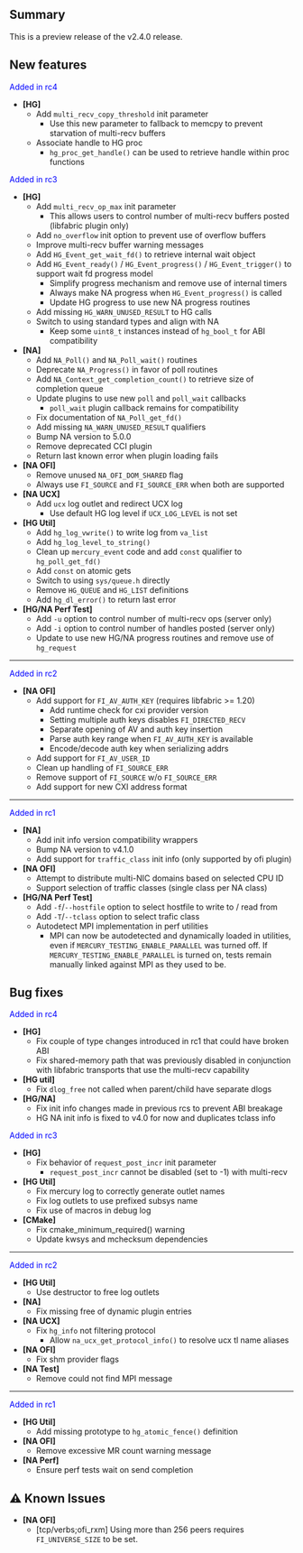 ## Summary

This is a preview release of the v2.4.0 release.

## New features

<span style="color:blue">Added in rc4</span>

- __[HG]__
    - Add `multi_recv_copy_threshold` init parameter
        - Use this new parameter to fallback to memcpy to prevent starvation of multi-recv buffers
    - Associate handle to HG proc
        - `hg_proc_get_handle()` can be used to retrieve handle within proc functions

<span style="color:blue">Added in rc3</span>

- __[HG]__
    - Add `multi_recv_op_max` init parameter
        - This allows users to control number of multi-recv buffers posted (libfabric plugin only)
    - Add `no_overflow` init option to prevent use of overflow buffers
    - Improve multi-recv buffer warning messages
    - Add `HG_Event_get_wait_fd()` to retrieve internal wait object
    - Add `HG_Event_ready()` / `HG_Event_progress()` / `HG_Event_trigger()` to support wait fd progress model
        - Simplify progress mechanism and remove use of internal timers
        - Always make NA progress when `HG_Event_progress()` is called
        - Update HG progress to use new NA progress routines
    - Add missing `HG_WARN_UNUSED_RESULT` to HG calls
    - Switch to using standard types and align with NA
        - Keep some `uint8_t` instances instead of `hg_bool_t` for ABI compatibility
- __[NA]__
    - Add `NA_Poll()` and `NA_Poll_wait()` routines
    - Deprecate `NA_Progress()` in favor of poll routines
    - Add `NA_Context_get_completion_count()` to retrieve size of completion queue
    - Update plugins to use new `poll` and `poll_wait` callbacks
        - `poll_wait` plugin callback remains for compatibility
    - Fix documentation of `NA_Poll_get_fd()`
    - Add missing `NA_WARN_UNUSED_RESULT` qualifiers
    - Bump NA version to 5.0.0
    - Remove deprecated CCI plugin
    - Return last known error when plugin loading fails
- __[NA OFI]__
    - Remove unused `NA_OFI_DOM_SHARED` flag
    - Always use `FI_SOURCE` and `FI_SOURCE_ERR` when both are supported
- __[NA UCX]__
    - Add `ucx` log outlet and redirect UCX log
        - Use default HG log level if `UCX_LOG_LEVEL` is not set
- __[HG Util]__
    - Add `hg_log_vwrite()` to write log from `va_list`
    - Add `hg_log_level_to_string()`
    - Clean up `mercury_event` code and add `const` qualifier to `hg_poll_get_fd()`
    - Add `const` on atomic gets
    - Switch to using `sys/queue.h` directly
    - Remove `HG_QUEUE` and `HG_LIST` definitions
    - Add `hg_dl_error()` to return last error
- __[HG/NA Perf Test]__
    - Add `-u` option to control number of multi-recv ops (server only)
    - Add `-i` option to control number of handles posted (server only)
    - Update to use new HG/NA progress routines and remove use of `hg_request`

---
<span style="color:blue">Added in rc2</span>

- __[NA OFI]__
    - Add support for `FI_AV_AUTH_KEY` (requires libfabric >= 1.20)
        - Add runtime check for cxi provider version
        - Setting multiple auth keys disables `FI_DIRECTED_RECV`
        - Separate opening of AV and auth key insertion
        - Parse auth key range when `FI_AV_AUTH_KEY` is available
        - Encode/decode auth key when serializing addrs
    - Add support for `FI_AV_USER_ID`
    - Clean up handling of `FI_SOURCE_ERR`
    - Remove support of `FI_SOURCE` w/o `FI_SOURCE_ERR`
    - Add support for new CXI address format

---
<span style="color:blue">Added in rc1</span>

- __[NA]__
    - Add init info version compatibility wrappers
    - Bump NA version to v4.1.0
    - Add support for `traffic_class` init info (only supported by ofi plugin)
- __[NA OFI]__
    - Attempt to distribute multi-NIC domains based on selected CPU ID
    - Support selection of traffic classes (single class per NA class)
- __[HG/NA Perf Test]__
    - Add `-f`/`--hostfile` option to select hostfile to write to / read from
    - Add `-T`/`--tclass` option to select trafic class
    - Autodetect MPI implementation in perf utilities
        - MPI can now be autodetected and dynamically loaded in utilities, even if `MERCURY_TESTING_ENABLE_PARALLEL` was turned off. If `MERCURY_TESTING_ENABLE_PARALLEL` is turned on, tests remain manually linked against MPI as they used to be.

## Bug fixes

<span style="color:blue">Added in rc4</span>

- __[HG]__
    - Fix couple of type changes introduced in rc1 that could have broken ABI
    - Fix shared-memory path that was previously disabled in conjunction with libfabric transports that use the multi-recv capability
- __[HG util]__
    - Fix `dlog_free` not called when parent/child have separate dlogs
- __[HG/NA]__
    - Fix init info changes made in previous rcs to prevent ABI breakage 
    - HG NA init info is fixed to v4.0 for now and duplicates tclass info

<span style="color:blue">Added in rc3</span>

- __[HG]__
    - Fix behavior of `request_post_incr` init parameter
        - `request_post_incr` cannot be disabled (set to -1) with multi-recv
- __[HG Util]__
    - Fix mercury log to correctly generate outlet names
    - Fix log outlets to use prefixed subsys name
    - Fix use of macros in debug log
- __[CMake]__
    - Fix cmake_minimum_required() warning
    - Update kwsys and mchecksum dependencies

---
<span style="color:blue">Added in rc2</span>

- __[HG Util]__
    - Use destructor to free log outlets
- __[NA]__
    - Fix missing free of dynamic plugin entries
- __[NA UCX]__
    - Fix `hg_info` not filtering protocol   
        - Allow `na_ucx_get_protocol_info()` to resolve ucx tl name aliases
- __[NA OFI]__
    - Fix shm provider flags
- __[NA Test]__
    - Remove could not find MPI message

---
<span style="color:blue">Added in rc1</span>

- __[HG Util]__
    - Add missing prototype to `hg_atomic_fence()` definition
- __[NA OFI]__
    - Remove excessive MR count warning message
- __[NA Perf]__
    - Ensure perf tests wait on send completion

## :warning: Known Issues

- __[NA OFI]__
    - [tcp/verbs;ofi_rxm] Using more than 256 peers requires `FI_UNIVERSE_SIZE` to be set.
